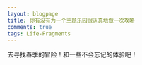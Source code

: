 ```yaml
---
layout: blogpage
title: 你有没有为一个主题乐园很认真地做一次攻略
comments: true
tags: Life-Fragments
---
```


去寻找春季的冒险！和一些不会忘记的体验吧！